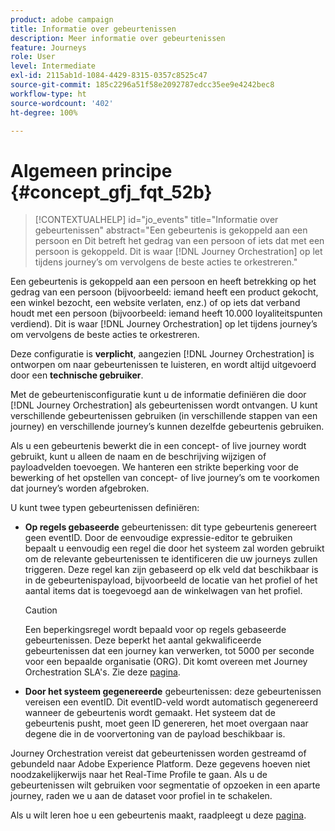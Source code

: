 ```yaml
---
product: adobe campaign
title: Informatie over gebeurtenissen
description: Meer informatie over gebeurtenissen
feature: Journeys
role: User
level: Intermediate
exl-id: 2115ab1d-1084-4429-8315-0357c8525c47
source-git-commit: 185c2296a51f58e2092787edcc35ee9e4242bec8
workflow-type: ht
source-wordcount: '402'
ht-degree: 100%

---
```


# Algemeen principe {#concept_gfj_fqt_52b}

>[!CONTEXTUALHELP]
>id="jo_events"
>title="Informatie over gebeurtenissen"
>abstract="Een gebeurtenis is gekoppeld aan een persoon en Dit betreft het gedrag van een persoon of iets dat met een persoon is gekoppeld. Dit is waar [!DNL Journey Orchestration] op let tijdens journey’s om vervolgens de beste acties te orkestreren."

Een gebeurtenis is gekoppeld aan een persoon en heeft betrekking op het gedrag van een persoon (bijvoorbeeld: iemand heeft een product gekocht, een winkel bezocht, een website verlaten, enz.) of op iets dat verband houdt met een persoon (bijvoorbeeld: iemand heeft 10.000 loyaliteitspunten verdiend). Dit is waar [!DNL Journey Orchestration] op let tijdens journey’s om vervolgens de beste acties te orkestreren.

Deze configuratie is **verplicht**, aangezien [!DNL Journey Orchestration] is ontworpen om naar gebeurtenissen te luisteren, en wordt altijd uitgevoerd door een **technische gebruiker**.

Met de gebeurtenisconfiguratie kunt u de informatie definiëren die door [!DNL Journey Orchestration] als gebeurtenissen wordt ontvangen. U kunt verschillende gebeurtenissen gebruiken (in verschillende stappen van een journey) en verschillende journey’s kunnen dezelfde gebeurtenis gebruiken.

Als u een gebeurtenis bewerkt die in een concept- of live journey wordt gebruikt, kunt u alleen de naam en de beschrijving wijzigen of payloadvelden toevoegen. We hanteren een strikte beperking voor de bewerking of het opstellen van concept- of live journey’s om te voorkomen dat journey’s worden afgebroken.

U kunt twee typen gebeurtenissen definiëren:

* **Op regels gebaseerde** gebeurtenissen: dit type gebeurtenis genereert geen eventID. Door de eenvoudige expressie-editor te gebruiken bepaalt u eenvoudig een regel die door het systeem zal worden gebruikt om de relevante gebeurtenissen te identificeren die uw journeys zullen triggeren. Deze regel kan zijn gebaseerd op elk veld dat beschikbaar is in de gebeurtenispayload, bijvoorbeeld de locatie van het profiel of het aantal items dat is toegevoegd aan de winkelwagen van het profiel.

   >[!CAUTION]
   >
   >Een beperkingsregel wordt bepaald voor op regels gebaseerde gebeurtenissen. Deze beperkt het aantal gekwalificeerde gebeurtenissen dat een journey kan verwerken, tot 5000 per seconde voor een bepaalde organisatie (ORG). Dit komt overeen met Journey Orchestration SLA&#39;s. Zie deze [pagina](https://helpx.adobe.com/nl/legal/product-descriptions/journey-orchestration.html).

* **Door het systeem gegenereerde** gebeurtenissen: deze gebeurtenissen vereisen een eventID. Dit eventID-veld wordt automatisch gegenereerd wanneer de gebeurtenis wordt gemaakt. Het systeem dat de gebeurtenis pusht, moet geen ID genereren, het moet overgaan naar degene die in de voorvertoning van de payload beschikbaar is.

Journey Orchestration vereist dat gebeurtenissen worden gestreamd of gebundeld naar Adobe Experience Platform. Deze gegevens hoeven niet noodzakelijkerwijs naar het Real-Time Profile te gaan. Als u de gebeurtenissen wilt gebruiken voor segmentatie of opzoeken in een aparte journey, raden we u aan de dataset voor profiel in te schakelen.

Als u wilt leren hoe u een gebeurtenis maakt, raadpleegt u deze [pagina](../event/about-creating.md).
